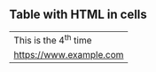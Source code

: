 ## Table with HTML in cells

<table>
  <tr>
    <td>This is the 4<sup>th</sup> time</td>
  </tr>
  <tr>
    <td><u>https://www.example.com</u></td>
  </tr>
</table>
